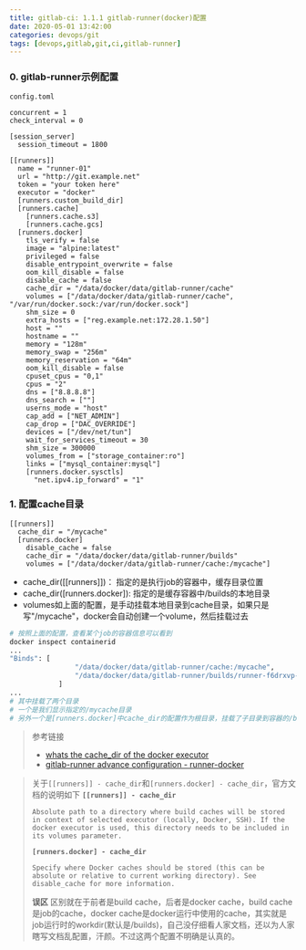 ```yaml
---
title: gitlab-ci: 1.1.1 gitlab-runner(docker)配置
date: 2020-05-01 13:42:00
categories: devops/git
tags: [devops,gitlab,git,ci,gitlab-runner]
---
```


### 0. gitlab-runner示例配置
`config.toml`
```
concurrent = 1
check_interval = 0

[session_server]
  session_timeout = 1800

[[runners]]
  name = "runner-01"
  url = "http://git.example.net"
  token = "your token here"
  executor = "docker"
  [runners.custom_build_dir]
  [runners.cache]
    [runners.cache.s3]
    [runners.cache.gcs]
  [runners.docker]
    tls_verify = false
    image = "alpine:latest"
    privileged = false
    disable_entrypoint_overwrite = false
    oom_kill_disable = false
    disable_cache = false
    cache_dir = "/data/docker/data/gitlab-runner/cache"
    volumes = ["/data/docker/data/gitlab-runner/cache", "/var/run/docker.sock:/var/run/docker.sock"]
    shm_size = 0
    extra_hosts = ["reg.example.net:172.28.1.50"]
    host = ""
    hostname = ""
    memory = "128m"
    memory_swap = "256m"
    memory_reservation = "64m"
    oom_kill_disable = false
    cpuset_cpus = "0,1"
    cpus = "2"
    dns = ["8.8.8.8"]
    dns_search = [""]
    userns_mode = "host"
    cap_add = ["NET_ADMIN"]
    cap_drop = ["DAC_OVERRIDE"]
    devices = ["/dev/net/tun"]
    wait_for_services_timeout = 30
    shm_size = 300000
    volumes_from = ["storage_container:ro"]
    links = ["mysql_container:mysql"]
    [runners.docker.sysctls]
      "net.ipv4.ip_forward" = "1"
```

### 1. 配置cache目录
```
[[runners]]
  cache_dir = "/mycache"
  [runners.docker]
    disable_cache = false
    cache_dir = "/data/docker/data/gitlab-runner/builds"
    volumes = ["/data/docker/data/gitlab-runner/cache:/mycache"]
```
- cache_dir([[runners]])：
指定的是执行job的容器中，缓存目录位置
- cache_dir([runners.docker]): 
指定的是缓存容器中/builds的本地目录
- volumes如上面的配置，是手动挂载本地目录到cache目录，如果只是写"/mycache"，docker会自动创建一个volume，然后挂载过去

``` bash
# 按照上面的配置，查看某个job的容器信息可以看到
docker inspect containerid
...
"Binds": [
                "/data/docker/data/gitlab-runner/cache:/mycache",
                "/data/docker/data/gitlab-runner/builds/runner-f6drxvp-project-150-concurrent-0/c33bcaa1fd2c77edfc3893b41966cea8:/builds"
            ]
...
# 其中挂载了两个目录
# 一个是我们显示指定的/mycache目录
# 另外一个是[runners.docker]中cache_dir的配置作为根目录，挂载了子目录到容器的/builds目录
```

> 参考链接
> - [whats the cache_dir of the docker executor](https://forum.gitlab.com/t/what-is-the-cache-dir-of-the-docker-executor/4697)
> - [gitlab-runner advance configuration - runner-docker](https://docs.gitlab.com/runner/configuration/advanced-configuration.html#the-runnersdocker-section)

> 关于`[[runners]] - cache_dir`和`[runners.docker] - cache_dir`，官方文档的说明如下
> **`[[runners]] - cache_dir`**
> ```
> Absolute path to a directory where build caches will be stored in context of selected executor (locally, Docker, SSH). If the docker executor is used, this directory needs to be included in its volumes parameter.
> ```
> **`[runners.docker] - cache_dir`**
> ```
> Specify where Docker caches should be stored (this can be absolute or relative to current working directory). See disable_cache for more information.
> ```
> **误区**
> 区别就在于前者是build cache，后者是docker cache，build cache是job的cache，docker cache是docker运行中使用的cache，其实就是job运行时的workdir(默认是/builds)，自己没仔细看人家文档，还以为人家瞎写文档乱配置，汗颜。不过这两个配置不明确是认真的。